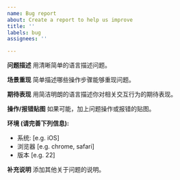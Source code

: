 ```yaml
---
name: Bug report
about: Create a report to help us improve
title: ''
labels: bug
assignees: ''

---
```


**问题描述**
用清晰简单的语言描述问题。

**场景重现**
简单描述哪些操作步骤能够重现问题。

**期待表现**
用简洁明朗的语言描述你对相关交互行为的期待表现。

**操作/报错贴图**
如果可能，加上问题操作或报错的贴图。

**环境 (请完善下列信息):**
 - 系统: [e.g. iOS]
 - 浏览器 [e.g. chrome, safari]
 - 版本 [e.g. 22]


**补充说明**
添加其他关于问题的说明。
